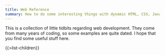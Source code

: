 ```yaml
---
title: Web Reference
summary: How to do some interesting things with dynamic HTML, CSS, JavaScript, and maybe even some plain HTML.
---
```


This is a collection of little tidbits regarding web development.  They come from many years of coding, so some examples are quite dated.  I hope that you find some useful stuff here.

{{>list-children}}
